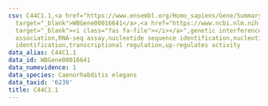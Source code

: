 ```yaml
---
csv: C44C1.1,<a href="https://www.ensembl.org/Homo_sapiens/Gene/Summary?db=core;g=WBGene00016641"
  target="_blank">WBGene00016641</a>,<a href="https://www.ncbi.nlm.nih.gov/pubmed/27496166"
  target="_blank"><i class="fas fa-file"></i></a>",genetic interference,functional
  association,RNA-seq assay,nucleotide sequence identification,nucleotide sequence
  identification,transcriptional regulation,up-regulates activity
data_alias: C44C1.1
data_id: WBGene00016641
data_numevidence: 1
data_species: Caenorhabditis elegans
data_taxid: '6239'
title: C44C1.1
---
```

